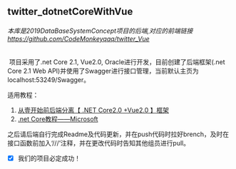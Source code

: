 ##  twitter_dotnetCoreWithVue

###### 	本库是2019DataBaseSystemConcept项目的后端,对应的前端链接<https://github.com/CodeMonkeyqaq/twitter_Vue>

​	项目采用了.net Core 2.1, Vue2.0, Oracle进行开发，目前创建了后端框架(.net Core 2.1 Web API)并使用了Swagger进行接口管理，当前默认主页为localhost:53249/Swagger。

适用教程：

1. [从壹开始前后端分离【 .NET Core2.0 +Vue2.0 】框架](https://www.cnblogs.com/laozhang-is-phi/p/9495618.html)
2. [.net Core教程——Microsoft](https://docs.microsoft.com/zh-cn/dotnet/core/tutorials/)

之后请后端自行完成Readme及代码更新，并在push代码时拉好brench，及时在接口函数前加入‘///’注释，并在更改代码时告知其他组员进行pull。

- [x] 我们的项目必定成功！

